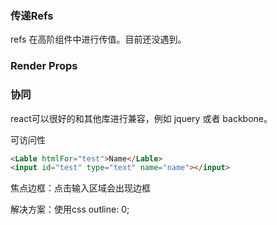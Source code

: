 ### 传递Refs

refs 在高阶组件中进行传值。目前还没遇到。

### Render Props

### 协同

react可以很好的和其他库进行兼容，例如 jquery 或者 backbone。

可访问性

~~~html
<Lable htmlFor="test">Name</Lable>
<input id="test" type="text" name="name"></input>
~~~

焦点边框：点击输入区域会出现边框

解决方案：使用css outline: 0;

